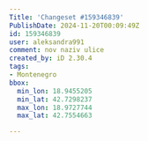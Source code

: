 ```yaml
---
Title: 'Changeset #159346839'
PublishDate: 2024-11-20T00:09:49Z
id: 159346839
user: aleksandra991
comment: nov naziv ulice
created_by: iD 2.30.4
tags:
- Montenegro
bbox:
  min_lon: 18.9455205
  min_lat: 42.7298237
  max_lon: 18.9727744
  max_lat: 42.7554663

---
```

